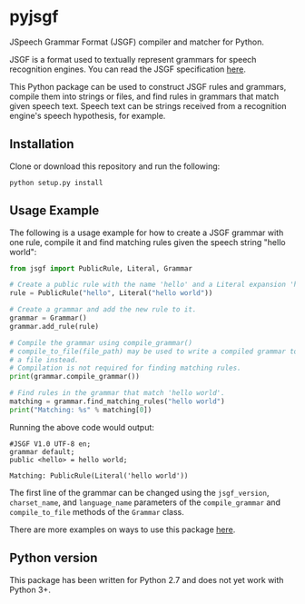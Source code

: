 # pyjsgf
JSpeech Grammar Format (JSGF) compiler and matcher for Python.

JSGF is a format used to textually represent grammars for speech recognition engines. You can read the JSGF specification [here](https://www.w3.org/TR/jsgf/).

This Python package can be used to construct JSGF rules and grammars, compile them into strings or files, and find rules in grammars that match given speech text. Speech text can be strings received from a recognition engine's speech hypothesis, for example.

## Installation
Clone or download this repository and run the following:
``` Shell
python setup.py install
```

## Usage Example
The following is a usage example for how to create a JSGF grammar with one rule, compile it and find matching rules given the speech string "hello world":
``` Python
from jsgf import PublicRule, Literal, Grammar

# Create a public rule with the name 'hello' and a Literal expansion 'hello world'.
rule = PublicRule("hello", Literal("hello world"))

# Create a grammar and add the new rule to it.
grammar = Grammar()
grammar.add_rule(rule)

# Compile the grammar using compile_grammar()
# compile_to_file(file_path) may be used to write a compiled grammar to
# a file instead.
# Compilation is not required for finding matching rules.
print(grammar.compile_grammar())

# Find rules in the grammar that match 'hello world'.
matching = grammar.find_matching_rules("hello world")
print("Matching: %s" % matching[0])


```

Running the above code would output:
```
#JSGF V1.0 UTF-8 en;
grammar default;
public <hello> = hello world;

Matching: PublicRule(Literal('hello world'))

```

The first line of the grammar can be changed using the `jsgf_version`, `charset_name`, and `language_name` parameters of the `compile_grammar` and `compile_to_file` methods of the `Grammar` class.

There are more examples on ways to use this package [here](examples/).


## Python version
This package has been written for Python 2.7 and does not yet work with Python 3+.
